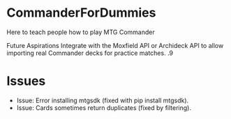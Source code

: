 # CommanderForDummies
Here to teach people how to play MTG Commander 

Future Aspirations
Integrate with the Moxfield API or Archideck API to allow importing real Commander decks for practice matches.
.9
# Issues 
- Issue: Error installing mtgsdk (fixed with pip install mtgsdk).
- Issue: Cards sometimes return duplicates (fixed by filtering).
